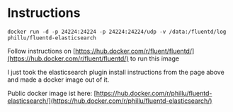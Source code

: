 # Instructions

`docker run -d -p 24224:24224 -p 24224:24224/udp -v /data:/fluentd/log phillu/fluentd-elasticsearch`

Follow instructions on [https://hub.docker.com/r/fluent/fluentd/](https://hub.docker.com/r/fluent/fluentd/) to run this image

I just took the elasticsearch plugin install instructions from the page above and made a docker image out of it.

Public docker image ist here: [https://hub.docker.com/r/phillu/fluentd-elasticsearch/](https://hub.docker.com/r/phillu/fluentd-elasticsearch/)